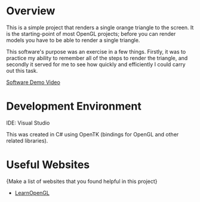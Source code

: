# Overview

This is a simple project that renders a single orange triangle to the screen. It is the starting-point of most OpenGL projects; before you can render models you have to be able to render a single triangle.

This software's purpose was an exercise in a few things. Firstly, it was to practice my ability to remember all of the steps to render the triangle, and secondly it served for me to see how quickly and efficiently I could carry out this task.

[Software Demo Video](https://youtu.be/Gm2SEKsvB9I)

# Development Environment

IDE: Visual Studio

This was created in C# using OpenTK (bindings for OpenGL and other related libraries).

# Useful Websites

{Make a list of websites that you found helpful in this project}
* [LearnOpenGL](http://learnopengl.com)
